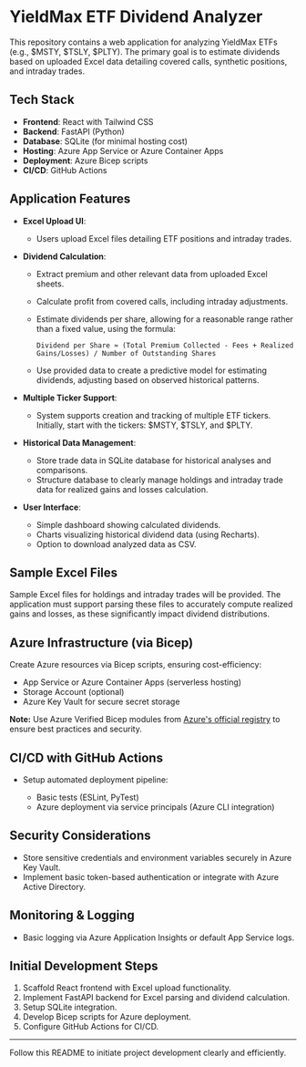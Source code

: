 # YieldMax ETF Dividend Analyzer

This repository contains a web application for analyzing YieldMax ETFs (e.g., \$MSTY, \$TSLY, \$PLTY). The primary goal is to estimate dividends based on uploaded Excel data detailing covered calls, synthetic positions, and intraday trades.

## Tech Stack

* **Frontend**: React with Tailwind CSS
* **Backend**: FastAPI (Python)
* **Database**: SQLite (for minimal hosting cost)
* **Hosting**: Azure App Service or Azure Container Apps
* **Deployment**: Azure Bicep scripts
* **CI/CD**: GitHub Actions

## Application Features

* **Excel Upload UI**:

  * Users upload Excel files detailing ETF positions and intraday trades.

* **Dividend Calculation**:

  * Extract premium and other relevant data from uploaded Excel sheets.

  * Calculate profit from covered calls, including intraday adjustments.

  * Estimate dividends per share, allowing for a reasonable range rather than a fixed value, using the formula:

    ```
    Dividend per Share ≈ (Total Premium Collected - Fees + Realized Gains/Losses) / Number of Outstanding Shares
    ```

  * Use provided data to create a predictive model for estimating dividends, adjusting based on observed historical patterns.

* **Multiple Ticker Support**:

  * System supports creation and tracking of multiple ETF tickers. Initially, start with the tickers: \$MSTY, \$TSLY, and \$PLTY.

* **Historical Data Management**:

  * Store trade data in SQLite database for historical analyses and comparisons.
  * Structure database to clearly manage holdings and intraday trade data for realized gains and losses calculation.

* **User Interface**:

  * Simple dashboard showing calculated dividends.
  * Charts visualizing historical dividend data (using Recharts).
  * Option to download analyzed data as CSV.

## Sample Excel Files

Sample Excel files for holdings and intraday trades will be provided. The application must support parsing these files to accurately compute realized gains and losses, as these significantly impact dividend distributions.

## Azure Infrastructure (via Bicep)

Create Azure resources via Bicep scripts, ensuring cost-efficiency:

* App Service or Azure Container Apps (serverless hosting)
* Storage Account (optional)
* Azure Key Vault for secure secret storage

**Note:** Use Azure Verified Bicep modules from [Azure's official registry](https://github.com/Azure/bicep-registry-modules/tree/main/modules) to ensure best practices and security.

## CI/CD with GitHub Actions

* Setup automated deployment pipeline:

  * Basic tests (ESLint, PyTest)
  * Azure deployment via service principals (Azure CLI integration)

## Security Considerations

* Store sensitive credentials and environment variables securely in Azure Key Vault.
* Implement basic token-based authentication or integrate with Azure Active Directory.

## Monitoring & Logging

* Basic logging via Azure Application Insights or default App Service logs.

## Initial Development Steps

1. Scaffold React frontend with Excel upload functionality.
2. Implement FastAPI backend for Excel parsing and dividend calculation.
3. Setup SQLite integration.
4. Develop Bicep scripts for Azure deployment.
5. Configure GitHub Actions for CI/CD.

---

Follow this README to initiate project development clearly and efficiently.
